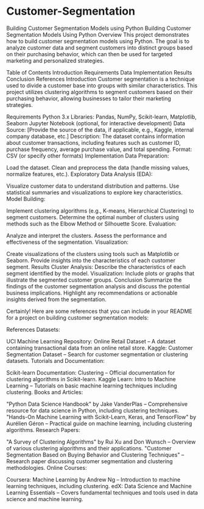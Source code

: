 # Customer-Segmentation
Building Customer Segmentation Models using Python
Building Customer Segmentation Models Using Python
Overview
This project demonstrates how to build customer segmentation models using Python. The goal is to analyze customer data and segment customers into distinct groups based on their purchasing behavior, which can then be used for targeted marketing and personalized strategies.

Table of Contents
Introduction
Requirements
Data
Implementation
Results
Conclusion
References
Introduction
Customer segmentation is a technique used to divide a customer base into groups with similar characteristics. This project utilizes clustering algorithms to segment customers based on their purchasing behavior, allowing businesses to tailor their marketing strategies.

Requirements
Python 3.x
Libraries: Pandas, NumPy, Scikit-learn, Matplotlib, Seaborn
Jupyter Notebook (optional, for interactive development)
Data
Source: [Provide the source of the data, if applicable, e.g., Kaggle, internal company database, etc.]
Description: The dataset contains information about customer transactions, including features such as customer ID, purchase frequency, average purchase value, and total spending.
Format: CSV (or specify other formats)
Implementation
Data Preparation:

Load the dataset.
Clean and preprocess the data (handle missing values, normalize features, etc.).
Exploratory Data Analysis (EDA):

Visualize customer data to understand distribution and patterns.
Use statistical summaries and visualizations to explore key characteristics.
Model Building:

Implement clustering algorithms (e.g., K-means, Hierarchical Clustering) to segment customers.
Determine the optimal number of clusters using methods such as the Elbow Method or Silhouette Score.
Evaluation:

Analyze and interpret the clusters.
Assess the performance and effectiveness of the segmentation.
Visualization:

Create visualizations of the clusters using tools such as Matplotlib or Seaborn.
Provide insights into the characteristics of each customer segment.
Results
Cluster Analysis: Describe the characteristics of each segment identified by the model.
Visualization: Include plots or graphs that illustrate the segmented customer groups.
Conclusion
Summarize the findings of the customer segmentation analysis and discuss the potential business implications. Highlight any recommendations or actionable insights derived from the segmentation.

Certainly! Here are some references that you can include in your README for a project on building customer segmentation models:

References
Datasets:

UCI Machine Learning Repository: Online Retail Dataset – A dataset containing transactional data from an online retail store.
Kaggle: Customer Segmentation Dataset – Search for customer segmentation or clustering datasets.
Tutorials and Documentation:

Scikit-learn Documentation: Clustering – Official documentation for clustering algorithms in Scikit-learn.
Kaggle Learn: Intro to Machine Learning – Tutorials on basic machine learning techniques including clustering.
Books and Articles:

"Python Data Science Handbook" by Jake VanderPlas – Comprehensive resource for data science in Python, including clustering techniques.
"Hands-On Machine Learning with Scikit-Learn, Keras, and TensorFlow" by Aurélien Géron – Practical guide on machine learning, including clustering algorithms.
Research Papers:

"A Survey of Clustering Algorithms" by Rui Xu and Don Wunsch – Overview of various clustering algorithms and their applications.
"Customer Segmentation Based on Buying Behavior and Clustering Techniques" – Research paper discussing customer segmentation and clustering methodologies.
Online Courses:

Coursera: Machine Learning by Andrew Ng – Introduction to machine learning techniques, including clustering.
edX: Data Science and Machine Learning Essentials – Covers fundamental techniques and tools used in data science and machine learning.
